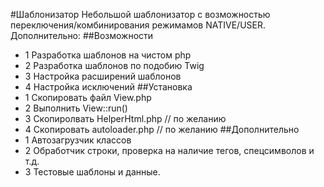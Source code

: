 #Шаблонизатор
Небольшой шаблонизатор с возможностью переключения/комбинирования 
режимамов NATIVE/USER. 
Дополнительно: 
##Возможности
+ 1 Разработка шаблонов на чистом php
+ 2 Разработка шаблонов по подобию Twig 
+ 3 Настройка расширений шаблонов
+ 4 Настройка исключений
##Установка
+ 1 Скопировать файл View.php
+ 2 Выполнить View::run()
+ 3 Скопиролвать HelperHtml.php // по желанию
+ 4 Скопировать autoloader.php // по желанию
##Дополнительно
+ 1 Автозагрузчик классов
+ 2 Обработчик строки, проверка на наличие тегов, спецсимволов и т.д.
+ 3 Тестовые шаблоны и данные.